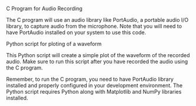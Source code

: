 C Program for Audio Recording


The C program will use an audio library like PortAudio, a portable audio I/O library, to capture audio from the microphone. Note that you will need to have PortAudio installed on your system to use this code.


Python script for ploting of a waveform

This Python script will create a simple plot of the waveform of the recorded audio. Make sure to run this script after you have recorded the audio using the C program.

Remember, to run the C program, you need to have PortAudio library installed and properly configured in your development environment. The Python script requires Python along with Matplotlib and NumPy libraries installed.
